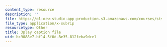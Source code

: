 ```yaml
---
content_type: resource
description: ''
file: https://ol-ocw-studio-app-production.s3.amazonaws.com/courses/sts-081-innovation-systems-for-science-technology-energy-manufacturing-and-health-spring-2017/bc9088e7bf145f0d8e35812feba9dce1_UbwGHnn3B_M.vtt
file_type: application/x-subrip
resourcetype: Other
title: 3play caption file
uid: bc9088e7-bf14-5f0d-8e35-812feba9dce1
---
```

